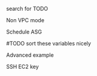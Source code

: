 search for TODO

Non VPC mode

Schedule ASG


#TODO sort these variables nicely

Advanced example

SSH EC2 key
